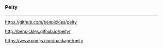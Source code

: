 ### Peity
---
https://github.com/benpickles/peity

http://benpickles.github.io/peity/

https://www.npmjs.com/package/peity

